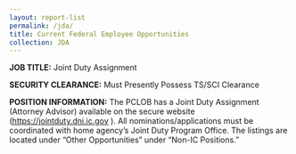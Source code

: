 ```yaml
---
layout: report-list
permalink: /jda/
title: Current Federal Employee Opportunities
collection: JDA
---
```


**JOB TITLE:** Joint Duty Assignment

**SECURITY CLEARANCE:** Must Presently Possess TS/SCI Clearance

**POSITION INFORMATION:** The PCLOB has a Joint Duty Assignment (Attorney Advisor) available on the secure website (https://jointduty.dni.ic.gov ). All nominations/applications must be coordinated with home agency’s Joint Duty Program Office. The listings are located under “Other Opportunities” under “Non-IC Positions.”
